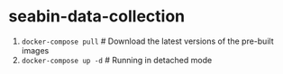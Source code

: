# seabin-data-collection

1. `docker-compose pull` # Download the latest versions of the pre-built images
2. `docker-compose up -d` # Running in detached mode